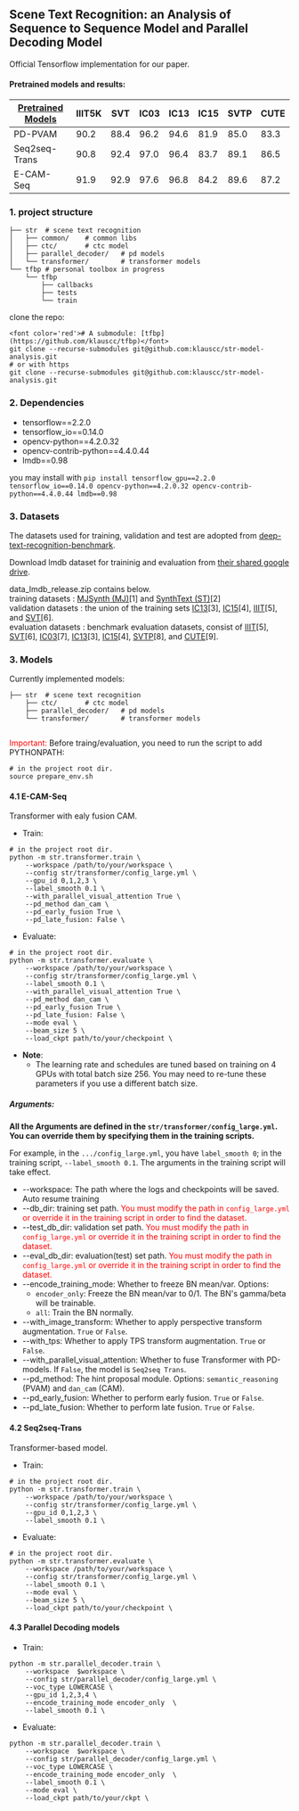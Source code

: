 ## Scene Text Recognition: an Analysis of Sequence to Sequence Model and Parallel Decoding Model

Official Tensorflow implementation for our paper.

#### Pretrained models and results: 

| [Pretrained Models](https://drive.google.com/drive/folders/1WzsLBl5Ex-7QmIjrxkAPghLqQeR7ydk4?usp=sharing) | IIIT5K | SVT  | IC03 | IC13 | IC15 | SVTP | CUTE |
|-----------------------------------------------------------------------------------------------------------|--------|------|------|------|------|------|------|
| PD-PVAM                                                                                                   | 90.2   | 88.4 | 96.2 | 94.6 | 81.9 | 85.0 | 83.3 |
| Seq2seq-Trans                                                                                             | 90.8   | 92.4 | 97.0 | 96.4 | 83.7 | 89.1 | 86.5 |
| E-CAM-Seq                                                                                                 | 91.9   | 92.9 | 97.6 | 96.8 | 84.2 | 89.6 | 87.2 |

### 1. project structure

```
├── str  # scene text recognition
│   ├── common/    # common libs
│   ├── ctc/       # ctc model
│   ├── parallel_decoder/   # pd models
│   └── transformer/        # transformer models
└── tfbp # personal toolbox in progress
    └── tfbp
        ├── callbacks
        ├── tests
        └── train
```

clone the repo:

```
<font color='red'># A submodule: [tfbp](https://github.com/klauscc/tfbp)</font>
git clone --recurse-submodules git@github.com:klauscc/str-model-analysis.git
# or with https
git clone --recurse-submodules git@github.com:klauscc/str-model-analysis.git
```


### 2. Dependencies

- tensorflow==2.2.0
- tensorflow_io==0.14.0
- opencv-python==4.2.0.32
- opencv-contrib-python==4.4.0.44
- lmdb==0.98

you may install with `pip install tensorflow_gpu==2.2.0 tensorflow_io==0.14.0 opencv-python==4.2.0.32 opencv-contrib-python==4.4.0.44 lmdb==0.98`


### 3. Datasets

The datasets used for training, validation and test are adopted from [deep-text-recognition-benchmark](https://github.com/clovaai/deep-text-recognition-benchmark).

Download lmdb dataset for traininig and evaluation from [their shared google drive](https://drive.google.com/drive/folders/192UfE9agQUMNq6AgU3_E05_FcPZK4hyt).

data_lmdb_release.zip contains below. <br>
training datasets : [MJSynth (MJ)](http://www.robots.ox.ac.uk/~vgg/data/text/)[1] and [SynthText (ST)](http://www.robots.ox.ac.uk/~vgg/data/scenetext/)[2] \
validation datasets : the union of the training sets [IC13](http://rrc.cvc.uab.es/?ch=2)[3], [IC15](http://rrc.cvc.uab.es/?ch=4)[4], [IIIT](http://cvit.iiit.ac.in/projects/SceneTextUnderstanding/IIIT5K.html)[5], and [SVT](http://www.iapr-tc11.org/mediawiki/index.php/The_Street_View_Text_Dataset)[6].\
evaluation datasets : benchmark evaluation datasets, consist of [IIIT](http://cvit.iiit.ac.in/projects/SceneTextUnderstanding/IIIT5K.html)[5], [SVT](http://www.iapr-tc11.org/mediawiki/index.php/The_Street_View_Text_Dataset)[6], [IC03](http://www.iapr-tc11.org/mediawiki/index.php/ICDAR_2003_Robust_Reading_Competitions)[7], [IC13](http://rrc.cvc.uab.es/?ch=2)[3], [IC15](http://rrc.cvc.uab.es/?ch=4)[4], [SVTP](http://openaccess.thecvf.com/content_iccv_2013/papers/Phan_Recognizing_Text_with_2013_ICCV_paper.pdf)[8], and [CUTE](http://cs-chan.com/downloads_CUTE80_dataset.html)[9].

### 3. Models

Currently implemented models:

```
├── str  # scene text recognition
    ├── ctc/       # ctc model
    ├── parallel_decoder/   # pd models
    └── transformer/        # transformer models
  
```

<font color='red'>Important:</font> Before traing/evaluation, you need to run the script to add PYTHONPATH:

```
# in the project root dir.
source prepare_env.sh
```

#### 4.1 E-CAM-Seq

Transformer with ealy fusion CAM.

- Train:

```
# in the project root dir.
python -m str.transformer.train \
    --workspace /path/to/your/workspace \
    --config str/transformer/config_large.yml \
    --gpu_id 0,1,2,3 \
    --label_smooth 0.1 \
    --with_parallel_visual_attention True \
    --pd_method dan_cam \
    --pd_early_fusion True \
    --pd_late_fusion: False \
```

- Evaluate:

```
# in the project root dir.
python -m str.transformer.evaluate \
    --workspace /path/to/your/workspace \
    --config str/transformer/config_large.yml \
    --label_smooth 0.1 \
    --with_parallel_visual_attention True \
    --pd_method dan_cam \
    --pd_early_fusion True \
    --pd_late_fusion: False \
    --mode eval \
    --beam_size 5 \
    --load_ckpt path/to/your/checkpoint \
```

- **Note**:
    - The learning rate and schedules are tuned based on training on 4 GPUs with total batch size 256. You may need to re-tune these parameters if you use a different batch size.

##### Arguments:

**All the Arguments are defined in the `str/transformer/config_large.yml`. You can override them by specifying them in the training scripts.**

For example, in the `.../config_large.yml`, you have `label_smooth 0`; in the training script, `--label_smooth 0.1`. The arguments in the training script will take effect.

* --workspace: The path where the logs and checkpoints will be saved. Auto resume training
* --db_dir: training set path. <font color='red'> You must modify the path in `config_large.yml` or override it in the training script in order to find the dataset.</font>
* --test_db_dir: validation set path. <font color='red'> You must modify the path in `config_large.yml` or override it in the training script in order to find the dataset.</font>
* --eval_db_dir: evaluation(test) set path.<font color='red'> You must modify the path in `config_large.yml` or override it in the training script in order to find the dataset.</font>
* --encode_training_mode: Whether to freeze BN mean/var. Options: 
    * `encoder_only`:  Freeze the BN mean/var to 0/1. The BN's gamma/beta will be trainable.
    * `all`: Train the BN normally.
* --with_image_transform: Whether to apply perspective transform augmentation. `True` or `False`.
* --with_tps: Whether to apply TPS transform augmentation. `True` or `False`.
* --with_parallel_visual_attention: Whether to fuse Transformer with PD-models. If `False`, the model is `Seq2seq Trans`.
* --pd_method: The hint proposal module. Options: `semantic_reasoning` (PVAM) and `dan_cam` (CAM).
* --pd_early_fusion: Whether to perform early fusion. `True` or `False`.
* --pd_late_fusion:  Whether to perform late fusion. `True` or `False`.

#### 4.2 Seq2seq-Trans

Transformer-based model.

- Train:

```
# in the project root dir.
python -m str.transformer.train \
    --workspace /path/to/your/workspace \
    --config str/transformer/config_large.yml \
    --gpu_id 0,1,2,3 \
    --label_smooth 0.1 \
```

- Evaluate:

```
# in the project root dir.
python -m str.transformer.evaluate \
    --workspace /path/to/your/workspace \
    --config str/transformer/config_large.yml \
    --label_smooth 0.1 \
    --mode eval \
    --beam_size 5 \
    --load_ckpt path/to/your/checkpoint \
```

#### 4.3 Parallel Decoding models

- Train:

```
python -m str.parallel_decoder.train \
    --workspace  $workspace \
    --config str/parallel_decoder/config_large.yml \
    --voc_type LOWERCASE \
    --gpu_id 1,2,3,4 \
    --encode_training_mode encoder_only  \
    --label_smooth 0.1 \
```

- Evaluate:

```
python -m str.parallel_decoder.train \
    --workspace  $workspace \
    --config str/parallel_decoder/config_large.yml \
    --voc_type LOWERCASE \
    --encode_training_mode encoder_only  \
    --label_smooth 0.1 \
    --mode eval \
    --load_ckpt path/to/your/ckpt \
```
